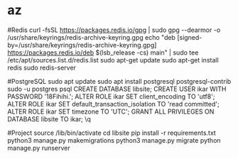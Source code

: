 # az
#Redis
curl -fsSL https://packages.redis.io/gpg | sudo gpg --dearmor -o /usr/share/keyrings/redis-archive-keyring.gpg
echo "deb [signed-by=/usr/share/keyrings/redis-archive-keyring.gpg] https://packages.redis.io/deb $(lsb_release -cs) main" | sudo tee /etc/apt/sources.list.d/redis.list
sudo apt-get update
sudo apt-get install redis
sudo redis-server


#PostgreSQL
sudo apt update
sudo apt install postgresql postgresql-contrib
sudo -u postgres psql
CREATE DATABASE libsite;
CREATE USER ikar WITH PASSWORD '18Fihihi.';
ALTER ROLE ikar SET client_encoding TO 'utf8';
ALTER ROLE ikar SET default_transaction_isolation TO 'read committed';
ALTER ROLE ikar SET timezone TO 'UTC';
GRANT ALL PRIVILEGES ON DATABASE libsite TO ikar;
\q


#Project
source /lib/bin/activate
cd libsite
pip install -r requirements.txt
python3 manage.py makemigrations 
python3 manage.py migrate
python manage.py runserver  
